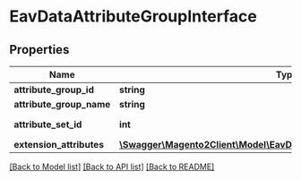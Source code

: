 # EavDataAttributeGroupInterface

## Properties
Name | Type | Description | Notes
------------ | ------------- | ------------- | -------------
**attribute_group_id** | **string** | Id | [optional] 
**attribute_group_name** | **string** | Name | [optional] 
**attribute_set_id** | **int** | Attribute set id | [optional] 
**extension_attributes** | [**\Swagger\Magento2Client\Model\EavDataAttributeGroupExtensionInterface**](EavDataAttributeGroupExtensionInterface.md) |  | [optional] 

[[Back to Model list]](../README.md#documentation-for-models) [[Back to API list]](../README.md#documentation-for-api-endpoints) [[Back to README]](../README.md)



